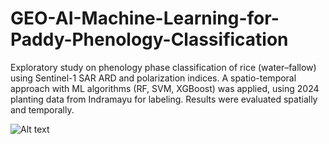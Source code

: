 # GEO-AI-Machine-Learning-for-Paddy-Phenology-Classification
Exploratory study on phenology phase classification of rice (water–fallow) using Sentinel-1 SAR ARD and polarization indices. A spatio-temporal approach with ML algorithms (RF, SVM, XGBoost) was applied, using 2024 planting data from Indramayu for labeling. Results were evaluated spatially and temporally.

![Alt text]((https://github.com/user-attachments/assets/86908858-bb7a-4e40-aac0-59d6270d87b3))


